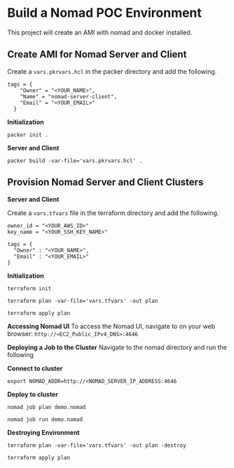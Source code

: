 # Build a Nomad POC Environment

This project will create an AMI with nomad and docker installed.

## Create AMI for Nomad Server and Client

Create a `vars.pkrvars.hcl` in the packer directory and add the following.

```
tags = {
    "Owner" = "<YOUR_NAME>",
    "Name" = "nomad-server-client",
    "Email" = "<YOUR_EMAIL>"
  }
```

**Initialization**

```
packer init .
```

**Server and Client**

```
packer build -var-file='vars.pkrvars.hcl' .
```

## Provision Nomad Server and Client Clusters

**Server and Client**

Create a `vars.tfvars` file in the terraform directory and add the following.

```
owner_id = "<YOUR_AWS_ID>"
key_name = "<YOUR_SSH_KEY_NAME>"

tags = {
  "Owner" : "<YOUR_NAME>",
  "Email" : "<YOUR_EMAIL>"
}
```

**Initialization**

```
terraform init
```

```
terraform plan -var-file='vars.tfvars' -out plan
```

```
terraform apply plan
```

**Accessing Nomad UI**
To access the Nomad UI, navigate to on your web browser: `http://<EC2_Public_IPv4_DNS>:4646`

**Deploying a Job to the Cluster**
Navigate to the nomad directory and run the following

**Connect to cluster**

```
export NOMAD_ADDR=http://<NOMAD_SERVER_IP_ADDRESS:4646
```

**Deploy to cluster**

```
nomad job plan demo.nomad
```

```
nomad job run demo.nomad
```

**Destroying Environment**

```
terraform plan -var-file='vars.tfvars' -out plan -destroy
```

```
terraform apply plan
```
